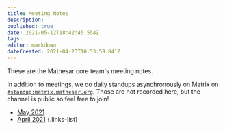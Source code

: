 ```yaml
---
title: Meeting Notes
description: 
published: true
date: 2021-05-12T18:42:45.554Z
tags: 
editor: markdown
dateCreated: 2021-04-23T10:53:59.841Z
---
```


These are the Mathesar core team's meeting notes.

In addition to meetings, we do daily standups asynchronously on Matrix on [`#standup:matrix.mathesar.org`](https://matrix.to/#/#standup:matrix.mathesar.org). Those are not recorded here, but the channel is public so feel free to join!

- [May 2021](/meeting-notes/may-2021)
- [April 2021](/meeting-notes/april-2021)
{.links-list}

